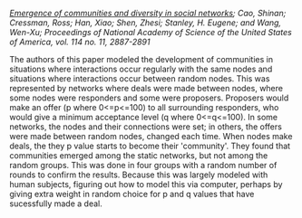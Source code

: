 *[Emergence of communities and diversity in social networks](http://www.pnas.org/content/114/11/2887.full);
Cao, Shinan; Cressman, Ross; Han, Xiao; Shen, Zhesi; Stanley, H. Eugene; and Wang, Wen-Xu; Proceedings of National Academy of Science of the United States of America, vol. 114 no. 11, 2887-2891*

The authors of this paper modeled the development of communities in situations where interactions occur regularly with the same nodes and situations where interactions occur between random nodes. This was represented by networks where deals were made between nodes, where some nodes were responders and some were proposers. Proposers would make an offer (p where 0<=p<=100) to all surrounding responders, who would give a minimum acceptance level (q where 0<=q<=100). In some networks, the nodes and their connections were set; in others, the offers were made between random nodes, changed each time. When nodes make deals, the they p value starts to become their 'community'. They found that communities emerged among the static networks, but not among the random groups. This was done in four groups with a random number of rounds to confirm the results. Because this was largely modeled with human subjects, figuring out how to model this via computer, perhaps by giving extra weight in random choice for p and q values that have sucessfully made a deal.
